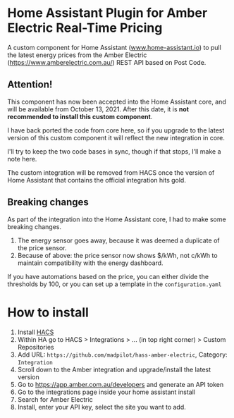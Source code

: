 # Home Assistant Plugin for Amber Electric Real-Time Pricing

A custom component for Home Assistant (www.home-assistant.io) to pull the latest energy prices from the Amber Electric (https://www.amberelectric.com.au/) REST API based on Post Code.

## Attention!

This component has now been accepted into the Home Assistant core, and will be available from October 13, 2021. After this date, it is **not recommended to install this custom component**.

I have back ported the code from core here, so if you upgrade to the latest version of this custom component it will reflect the new integration in core.

I'll try to keep the two code bases in sync, though if that stops, I'll make a note here.

The custom integration will be removed from HACS once the version of Home Assistant that contains the official integration hits gold.

## Breaking changes

As part of the integration into the Home Assistant core, I had to make some breaking changes.

1. The energy sensor goes away, because it was deemed a duplicate of the price sensor.
2. Because of above: the price sensor now shows $/kWh, not c/kWh to maintain compatibility with the energy dashboard.

If you have automations based on the price, you can either divide the thresholds by 100, or you can set up a template in the `configuration.yaml`

# How to install

1. Install [HACS](https://hacs.xyz/docs/installation/installation/)
2. Within HA go to HACS > Integrations > ... (in top right corner) > Custom Repositories
3. Add URL: `https://github.com/madpilot/hass-amber-electric`, Category: `Integration`
4. Scroll down to the Amber integration and upgrade/install the latest version
5. Go to https://app.amber.com.au/developers and generate an API token
6. Go to the integrations page inside your home assistant install
7. Search for Amber Electric
8. Install, enter your API key, select the site you want to add.
